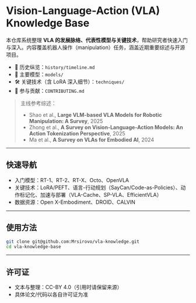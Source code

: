 # Vision-Language-Action (VLA) Knowledge Base

本仓库系统整理 **VLA 的发展脉络、代表性模型与关键技术**，帮助研究者快速入门与深入。内容覆盖机器人操作（manipulation）任务，涵盖近期重要综述与开源项目。

- 📜 历史纵览：`history/timeline.md`
- 🧠 主要模型：`models/`
- 🛠️ 关键技术（含 LoRA 深入细节）：`techniques/`
- 🤝 参与贡献：`CONTRIBUTING.md`

> 主线参考综述：
> - Shao et al., **Large VLM-based VLA Models for Robotic Manipulation: A Survey**, 2025  
> - Zhong et al., **A Survey on Vision-Language-Action Models: An Action Tokenization Perspective**, 2025  
> - Ma et al., **A Survey on VLAs for Embodied AI**, 2024  

---

## 快速导航

- 入门模型：RT-1、RT-2、RT-X、Octo、OpenVLA  
- 关键技术：LoRA/PEFT、语言-行动规划（SayCan/Code-as-Policies）、动作标记化、加速与部署（VLA-Cache、SP-VLA、EfficientVLA）  
- 数据资源：Open X-Embodiment、DROID、CALVIN

---

## 使用方法

```bash
git clone git@github.com:Mrsirovo/vla-knowledge.git
cd vla-knowledge-base
```

---

## 许可证

- 文本与整理：CC-BY 4.0（引用时请保留来源）  
- 具体论文/代码以各自许可证为准
